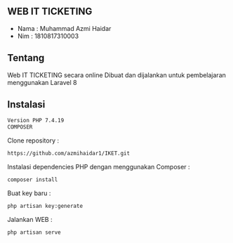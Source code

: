 ## WEB IT TICKETING

- Nama : Muhammad Azmi Haidar
- Nim  : 1810817310003

## Tentang

 Web IT TICKETING secara online Dibuat dan dijalankan untuk pembelajaran menggunakan Laravel 8

## Instalasi

```sh
Version PHP 7.4.19
COMPOSER
```

Clone repository :

```sh
https://github.com/azmihaidar1/IKET.git
```

Instalasi dependencies PHP dengan menggunakan Composer :

```sh
composer install
```

Buat key baru :

```sh
php artisan key:generate
```

Jalankan WEB :

```sh
php artisan serve 
```

